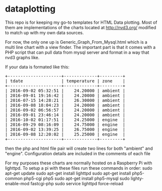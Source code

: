 # dataplotting

This repo is for keeping my go-to templates for HTML Data plotting. Most of them are implementations of the charts located at http://nvd3.org/ modified to match up with my own data sources. 

For now, the only one up is Generic_Graph_From_Mysql.html which is a multi line chart with a view finder. The important part is that it comes with a PHP script that can pull data from mysql server and format in a way that nvd3 graphs like. 

If your data is formated like this: 
<pre>
+---------------------+-------------+---------+
| tdate               | temperature | zone    |
+---------------------+-------------+---------+
| 2016-09-02 05:32:51 |    24.20000 | ambient |
| 2016-09-01 19:16:42 |    24.20000 | ambient |
| 2016-07-15 14:28:21 |    26.30000 | ambient |
| 2016-09-08 18:04:23 |    24.20000 | ambient |
| 2016-09-02 06:56:57 |    24.20000 | ambient |
| 2016-09-01 23:46:14 |    24.20000 | ambient |
| 2016-10-02 01:17:51 |    24.25000 | engine  |
| 2016-09-29 08:16:09 |    24.75000 | engine  |
| 2016-09-02 13:39:25 |    26.75000 | engine  |
| 2016-09-08 12:20:02 |    25.25000 | engine  |
+---------------------+-------------+---------+
</pre>
then the php and html file pair will create two lines for both "ambient" and "engine". Configuration details are included in the comments of each file 



For my purposes these charts are normally hosted on a Raspberry Pi with lighttpd. 
To setup a pi with these files run these commands in order:
sudo apt-get update
sudo apt-get install lighttpd
sudo apt-get install php5-common php5-cgi php5
sudo apt-get install php5-mysql
sudo lighty-enable-mod fastcgi-php
sudo service lighttpd force-reload

